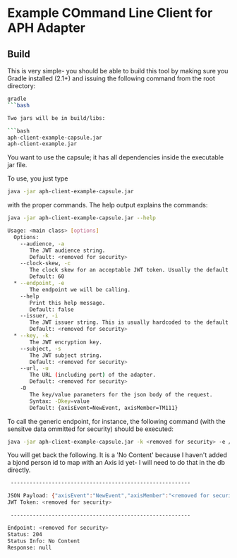 # Example COmmand Line Client for APH Adapter

## Build

This is very simple- you should be able to build this tool by making sure you Gradle installed (2.1+) and issuing the following command from the root directory:

```bash
gradle
```bash

Two jars will be in build/libs:

```bash
aph-client-example-capsule.jar	
aph-client-example.jar
```

You want to use the capsule; it has all dependencies inside the executable jar file.

To use, you just type

```bash
java -jar aph-client-example-capsule.jar
```

with the proper commands. The help output explains the commands:

```bash
java -jar aph-client-example-capsule.jar --help

Usage: <main class> [options]
  Options:
    --audience, -a
       The JWT audience string.
       Default: <removed for security>
    --clock-skew, -c
       The clock skew for an acceptable JWT token. Usually the default is fine.
       Default: 60
  * --endpoint, -e
       The endpoint we will be calling.
    --help
       Print this help message.
       Default: false
    --issuer, -i
       The JWT issuer string. This is usually hardcoded to the default value.
       Default: <removed for security>
  * --key, -k
       The JWT encryption key.
    --subject, -s
       The JWT subject string.
       Default: <removed for security>
    --url, -u
       The URL (including port) of the adapter.
       Default: <removed for security>
    -D
       The key/value parameters for the json body of the request.
       Syntax: -Dkey=value
       Default: {axisEvent=NewEvent, axisMember=TM111}
```

To call the generic endpoint, for instance, the following command (with the sensitve data ommitted for security) should be executed:

```bash
java -jar aph-client-example-capsule.jar -k <removed for security> -e /event/generic/<group id removed for security> -DaxisEvent=NewEvent -DaxisMember=<removed for security>
```

You will get back the following. It is a 'No Content' because I haven't added a bjond person id to map with an Axis id yet- I will need to do that in the db directly.

```bash
 ---------------------------------------------------------

JSON Payload: {"axisEvent":"NewEvent","axisMember":"<removed for security>"}
JWT Token: <removed for security>

 ---------------------------------------------------------

Endpoint: <removed for security>
Status: 204
Status Info: No Content
Response: null
```

